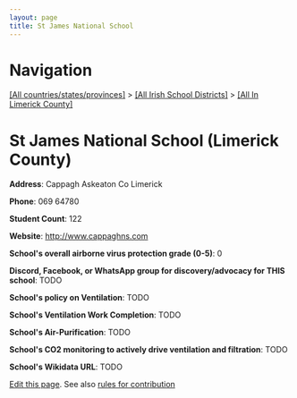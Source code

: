 ```yaml
---
layout: page
title: St James National School
---
```

# Navigation

[[All countries/states/provinces]](../../..) > [[All Irish School Districts]](../..) > [[All In Limerick County]](..)

# St James National School (Limerick County)

**Address**: Cappagh Askeaton Co Limerick

**Phone**: 069 64780

**Student Count**: 122

**Website**: <http://www.cappaghns.com>

**School's overall airborne virus protection grade (0-5)**: 0

**Discord, Facebook, or WhatsApp group for discovery/advocacy for THIS school**: TODO

**School's policy on Ventilation**: TODO

**School's Ventilation Work Completion**: TODO

**School's Air-Purification**: TODO

**School's CO2 monitoring to actively drive ventilation and filtration**: TODO

**School's Wikidata URL**: TODO


[Edit this page](https://github.com/ventilate-schools/Ireland/edit/main/./Limerick_County/St_James_National_School.md). See also [rules for contribution](../../../contribution-rules/)